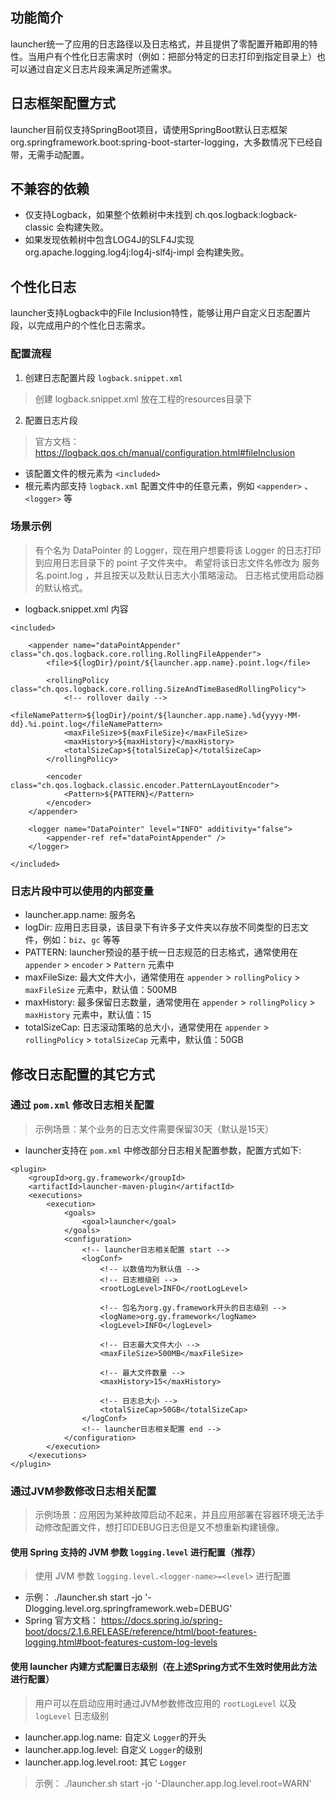 ## 功能简介
launcher统一了应用的日志路径以及日志格式，并且提供了零配置开箱即用的特性。当用户有个性化日志需求时（例如：把部分特定的日志打印到指定目录上）也可以通过自定义日志片段来满足所述需求。

## 日志框架配置方式
launcher目前仅支持SpringBoot项目，请使用SpringBoot默认日志框架 org.springframework.boot:spring-boot-starter-logging，大多数情况下已经自带，无需手动配置。

## 不兼容的依赖
- 仅支持Logback，如果整个依赖树中未找到 ch.qos.logback:logback-classic 会构建失败。
- 如果发现依赖树中包含LOG4J的SLF4J实现 org.apache.logging.log4j:log4j-slf4j-impl 会构建失败。

## 个性化日志
launcher支持Logback中的File Inclusion特性，能够让用户自定义日志配置片段，以完成用户的个性化日志需求。

### 配置流程
1. 创建日志配置片段 `logback.snippet.xml`
>创建 logback.snippet.xml 放在工程的resources目录下
2. 配置日志片段
>官方文档：https://logback.qos.ch/manual/configuration.html#fileInclusion
- 该配置文件的根元素为 `<included>`
- 根元素内部支持 `logback.xml` 配置文件中的任意元素，例如 `<appender>` 、`<logger>` 等

### 场景示例
>有个名为 DataPointer 的 Logger，现在用户想要将该 Logger 的日志打印到应用日志目录下的 point 子文件夹中。
>希望将该日志文件名修改为 服务名.point.log ，并且按天以及默认日志大小策略滚动。
>日志格式使用启动器的默认格式。

- logback.snippet.xml 内容
```
<included>

    <appender name="dataPointAppender" class="ch.qos.logback.core.rolling.RollingFileAppender">
        <file>${logDir}/point/${launcher.app.name}.point.log</file>

        <rollingPolicy class="ch.qos.logback.core.rolling.SizeAndTimeBasedRollingPolicy">
            <!-- rollover daily -->
            <fileNamePattern>${logDir}/point/${launcher.app.name}.%d{yyyy-MM-dd}.%i.point.log</fileNamePattern>
            <maxFileSize>${maxFileSize}</maxFileSize>
            <maxHistory>${maxHistory}</maxHistory>
            <totalSizeCap>${totalSizeCap}</totalSizeCap>
        </rollingPolicy>

        <encoder class="ch.qos.logback.classic.encoder.PatternLayoutEncoder">
            <Pattern>${PATTERN}</Pattern>
        </encoder>
    </appender>

    <logger name="DataPointer" level="INFO" additivity="false">
        <appender-ref ref="dataPointAppender" />
    </logger>

</included>
```
### 日志片段中可以使用的内部变量
- launcher.app.name: 服务名
- logDir: 应用日志目录，该目录下有许多子文件夹以存放不同类型的日志文件，例如：`biz`、`gc` 等等
- PATTERN: launcher预设的基于统一日志规范的日志格式，通常使用在 `appender` > `encoder` > `Pattern` 元素中
- maxFileSize: 最大文件大小，通常使用在 `appender` > `rollingPolicy` > `maxFileSize` 元素中，默认值：500MB
- maxHistory: 最多保留日志数量，通常使用在 `appender` > `rollingPolicy` > `maxHistory` 元素中，默认值：15
- totalSizeCap: 日志滚动策略的总大小，通常使用在 `appender` > `rollingPolicy` > `totalSizeCap` 元素中，默认值：50GB

## 修改日志配置的其它方式
### 通过 `pom.xml` 修改日志相关配置
>示例场景：某个业务的日志文件需要保留30天（默认是15天）
- launcher支持在 `pom.xml` 中修改部分日志相关配置参数，配置方式如下:
```
<plugin>
    <groupId>org.gy.framework</groupId>
    <artifactId>launcher-maven-plugin</artifactId>
    <executions>
        <execution>
            <goals>
                <goal>launcher</goal>
            </goals>
            <configuration>
                <!-- launcher日志相关配置 start -->
                <logConf>
                    <!-- 以数值均为默认值 -->
                    <!-- 日志根级别 -->
                    <rootLogLevel>INFO</rootLogLevel>
                  
                    <!-- 包名为org.gy.framework开头的日志级别 -->
                    <logName>org.gy.framework</logName>
                    <logLevel>INFO</logLevel>
                  
                    <!-- 日志最大文件大小 -->
                    <maxFileSize>500MB</maxFileSize>
                  
                    <!-- 最大文件数量 -->
                    <maxHistory>15</maxHistory>
                  
                    <!-- 日志总大小 -->
                    <totalSizeCap>50GB</totalSizeCap>
                </logConf>
                <!-- launcher日志相关配置 end -->
            </configuration>
        </execution>
    </executions>
</plugin>
```

### 通过JVM参数修改日志相关配置
>示例场景：应用因为某种故障启动不起来，并且应用部署在容器环境无法手动修改配置文件，想打印DEBUG日志但是又不想重新构建镜像。
#### 使用 Spring 支持的 JVM 参数 `logging.level` 进行配置（推荐）
> 使用 JVM 参数 `logging.level.<logger-name>=<level>` 进行配置
- 示例： ./launcher.sh start -jo '-Dlogging.level.org.springframework.web=DEBUG'
- Spring 官方文档： https://docs.spring.io/spring-boot/docs/2.1.6.RELEASE/reference/html/boot-features-logging.html#boot-features-custom-log-levels

#### 使用 launcher 内建方式配置日志级别（在上述Spring方式不生效时使用此方法进行配置）
> 用户可以在启动应用时通过JVM参数修改应用的 `rootLogLevel` 以及 `logLevel` 日志级别
- launcher.app.log.name: 自定义 `Logger`的开头
- launcher.app.log.level: 自定义 `Logger`的级别
- launcher.app.log.level.root: 其它 `Logger`
> 示例： ./launcher.sh start -jo '-Dlauncher.app.log.level.root=WARN'
